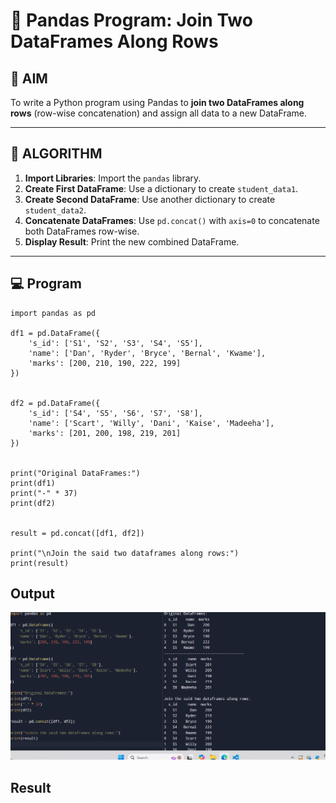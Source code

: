 # 🧪 Pandas Program: Join Two DataFrames Along Rows

## 🎯 AIM

To write a Python program using Pandas to **join two DataFrames along rows** (row-wise concatenation) and assign all data to a new DataFrame.

---

## 🧠 ALGORITHM

1. **Import Libraries**: Import the `pandas` library.
2. **Create First DataFrame**: Use a dictionary to create `student_data1`.
3. **Create Second DataFrame**: Use another dictionary to create `student_data2`.
4. **Concatenate DataFrames**: Use `pd.concat()` with `axis=0` to concatenate both DataFrames row-wise.
5. **Display Result**: Print the new combined DataFrame.

---

## 💻 Program
```
import pandas as pd

df1 = pd.DataFrame({
    's_id': ['S1', 'S2', 'S3', 'S4', 'S5'],
    'name': ['Dan', 'Ryder', 'Bryce', 'Bernal', 'Kwame'],
    'marks': [200, 210, 190, 222, 199]
})


df2 = pd.DataFrame({
    's_id': ['S4', 'S5', 'S6', 'S7', 'S8'],
    'name': ['Scart', 'Willy', 'Dani', 'Kaise', 'Madeeha'],
    'marks': [201, 200, 198, 219, 201]
})


print("Original DataFrames:")
print(df1)
print("-" * 37)
print(df2)


result = pd.concat([df1, df2])

print("\nJoin the said two dataframes along rows:")
print(result)

```
## Output
![alt text](M5B-P5.png)

## Result
